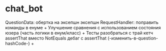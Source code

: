 # chat_bot
QuestionData: обертка на эксепшн эксепшн
RequestHandler: поправить команды в енуме +
                Улучшение сравнения с использованием состояния юзера (часть логики в енум/класс) +
Тесты разобраться с трай кетч 
assertThat вместо NotEquals 
дебаг с assertThat (-изменить-в-question-hashCode-) +
